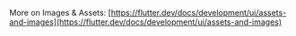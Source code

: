 More on Images & Assets: [https://flutter.dev/docs/development/ui/assets-and-images](https://flutter.dev/docs/development/ui/assets-and-images)